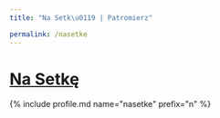 ```yaml
---
title: "Na Setk\u0119 | Patromierz"

permalink: /nasetke
---
```


# [Na Setkę](https://patronite.pl/nasetke)

{% include profile.md name="nasetke" prefix="n" %}
